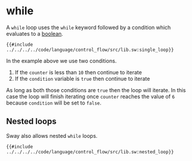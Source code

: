# while

A `while` loop uses the `while` keyword followed by a condition which evaluates to a [boolean](../../built-ins/boolean.md).

```sway
{{#include ../../../../code/language/control_flow/src/lib.sw:single_loop}}
```

In the example above we use two conditions.

1. If the `counter` is less than `10` then continue to iterate
2. If the `condition` variable is `true` then continue to iterate

As long as both those conditions are `true` then the loop will iterate. In this case the loop will finish iterating once `counter` reaches the value of `6` because `condition` will be set to `false`.

## Nested loops

Sway also allows nested `while` loops.

```sway
{{#include ../../../../code/language/control_flow/src/lib.sw:nested_loop}}
```
